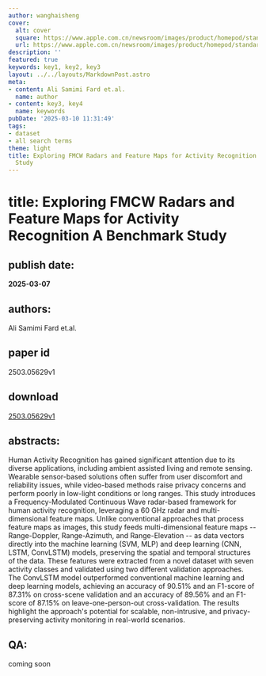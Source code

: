 ```yaml
---
author: wanghaisheng
cover:
  alt: cover
  square: https://www.apple.com.cn/newsroom/images/product/homepod/standard/Apple-HomePod-hero-230118_big.jpg.large_2x.jpg
  url: https://www.apple.com.cn/newsroom/images/product/homepod/standard/Apple-HomePod-hero-230118_big.jpg.large_2x.jpg
description: ''
featured: true
keywords: key1, key2, key3
layout: ../../layouts/MarkdownPost.astro
meta:
- content: Ali Samimi Fard et.al.
  name: author
- content: key3, key4
  name: keywords
pubDate: '2025-03-10 11:31:49'
tags:
- dataset
- all search terms
theme: light
title: Exploring FMCW Radars and Feature Maps for Activity Recognition A Benchmark
  Study
---
```


# title: Exploring FMCW Radars and Feature Maps for Activity Recognition A Benchmark Study 
## publish date: 
**2025-03-07** 
## authors: 
  Ali Samimi Fard et.al. 
## paper id
2503.05629v1
## download
[2503.05629v1](http://arxiv.org/abs/2503.05629v1)
## abstracts:
Human Activity Recognition has gained significant attention due to its diverse applications, including ambient assisted living and remote sensing. Wearable sensor-based solutions often suffer from user discomfort and reliability issues, while video-based methods raise privacy concerns and perform poorly in low-light conditions or long ranges. This study introduces a Frequency-Modulated Continuous Wave radar-based framework for human activity recognition, leveraging a 60 GHz radar and multi-dimensional feature maps. Unlike conventional approaches that process feature maps as images, this study feeds multi-dimensional feature maps -- Range-Doppler, Range-Azimuth, and Range-Elevation -- as data vectors directly into the machine learning (SVM, MLP) and deep learning (CNN, LSTM, ConvLSTM) models, preserving the spatial and temporal structures of the data. These features were extracted from a novel dataset with seven activity classes and validated using two different validation approaches. The ConvLSTM model outperformed conventional machine learning and deep learning models, achieving an accuracy of 90.51% and an F1-score of 87.31% on cross-scene validation and an accuracy of 89.56% and an F1-score of 87.15% on leave-one-person-out cross-validation. The results highlight the approach's potential for scalable, non-intrusive, and privacy-preserving activity monitoring in real-world scenarios.
## QA:
coming soon
